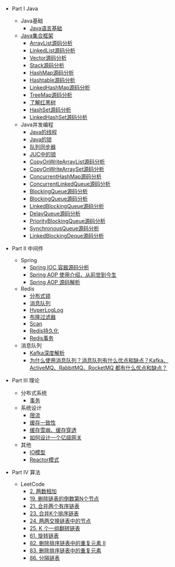 * Part I Java
  * Java基础
    * [Java语言基础](chapter_basic/01_Java_Fundament.md)
  * [Java集合框架](chapter_collection/README.md)
    * [ArrayList源码分析](chapter_collection/01_ArrayList.md)
    * [LinkedList源码分析](chapter_collection/02_LinkedList.md)
    * [Vector源码分析](chapter_collection/03_Vector.md)
    * [Stack源码分析](chapter_collection/04_Stack.md)
    * [HashMap源码分析](chapter_collection/05_HashMap.md)
    * [Hashtable源码分析](chapter_collection/06_Hashtable.md)
    * [LinkedHashMap源码分析](chapter_collection/07_LinkedHashMap.md)
    * [TreeMap源码分析](chapter_collection/08_TreeMap.md)
    * [了解红黑树](chapter_collection/09_Red_Black_Tree.md)
    * [HashSet源码分析](chapter_collection/10_HashSet.md)
    * [LinkedHashSet源码分析](chapter_collection/11_LinkedHashSet.md)
  * Java并发编程
    * [Java的线程](chapter_juc/01_Thread.md)
    * [Java的锁](chapter_juc/02_Lock.md)
    * [队列同步器](chapter_juc/03_JUC_AQS.md)
    * [JUC中的锁](chapter_juc/04_JUC_Lock.md)
    * [CopyOnWriteArrayList源码分析](chapter_juc/05_CopyOnWriteArrayList.md)
    * [CopyOnWriteArraySet源码分析](chapter_juc/06_CopyOnWriteArraySet.md)
    * [ConcurrentHashMap源码分析](chapter_juc/07_ConcurrentHashMap.md)
    * [ConcurrentLinkedQueue源码分析](chapter_juc/08_ConcurrentLinkedQueue.md)
    * [BlockingQueue源码分析](chapter_juc/09_BlockingQueue.md)
    * [BlockingQueue源码分析](chapter_juc/10_ArrayBlockingQueue.md)
    * [LinkedBlockingQueue源码分析](chapter_juc/11_LinkedBlockingQueue.md)
    * [DelayQueue源码分析](chapter_juc/12_DelayQueue.md)
    * [PriorityBlockingQueue源码分析](chapter_juc/13_PriorityBlockingQueue.md)
    * [SynchronousQueue源码分析](chapter_juc/14_SynchronousQueue.md)
    * [LinkedBlockingDeque源码分析](chapter_juc/15_LinkedBlockingDeque.md)

* Part II 中间件
  * Spring
    * [Spring IOC 容器源码分析](chapter_spring/02_Spring_IoC.md)
    * [Spring AOP 使用介绍，从前世到今生](chapter_spring/03_Spring_AOP_Intro.md)
    * [Spring AOP 源码解析](chapter_spring/04_Spring_AOP_Source.md)
  * Redis
    * [分布式锁](chapter_redis/01_Redis_Lock.md)
    * [消息队列](chapter_redis/02_Redis_MQ.md)
    * [HyperLogLog](chapter_redis/03_Redis_HyperLogLog.md)
    * [布隆过滤器](chapter_redis/04_Redis_BloomFilter.md)
    * [Scan](chapter_redis/05_Redis_Scan.md)
    * [Redis持久化](chapter_redis/06_Redis_Persistence.md)
    * [Redis事务](chapter_redis/07_Redis_Tx.md)
  * 消息队列
    * [Kafka深度解析](chapter_mq/01_Kafka.md)
    * [为什么使用消息队列？消息队列有什么优点和缺点？Kafka、ActiveMQ、RabbitMQ、RocketMQ 都有什么优点和缺点？](chapter_mq/xx_Why_MQ.md)

* Part III 理论
  * 分布式系统
    * [事务](chapter_distributed_system/01_Transaction.md)
  * 系统设计
    * [限流](chapter_system_design/01_Rate_Limiter.md)
    * [缓存一致性](chapter_system_design/02_Cache_Consistency.md)
    * [缓存雪崩、缓存穿透](chapter_system_design/02_Cache_Consistency.md)
    * [如何设计一个亿级网关](chapter_system_design/04_Gateway.md)
  * 其他
    * [IO模型](chapter_xx/IO.md)
    * [Reactor模式](chapter_xx/Reactor.md)

* Part IV 算法
  * LeetCode
    * [2. 两数相加](chapter_leetcode/Q2_Add_Two_Numbers.md)
    * [19. 删除链表的倒数第N个节点](chapter_leetcode/Q19_Remove_Nth_Node_From_End_of_List.md)
    * [21. 合并两个有序链表](chapter_leetcode/Q21_Merge_Two_Sorted_Lists.md)
    * [23. 合并K个排序链表](chapter_leetcode/Q23_Merge_k_Sorted_Lists.md)
    * [24. 两两交换链表中的节点](chapter_leetcode/Q24_Swap_Nodes_in_Pairs.md)
    * [25. K 个一组翻转链表](chapter_leetcode/Q25_Reverse_Nodes_in_k_Group.md)
    * [61. 旋转链表](chapter_leetcode/Q61_Rotate_List.md)
    * [82. 删除排序链表中的重复元素 II](chapter_leetcode/Q82_Remove_Duplicates_From_Sorted_List_II.md)
    * [83. 删除排序链表中的重复元素](chapter_leetcode/Q83_Remove_Duplicates_from_Sorted_List.md)
    * [86. 分隔链表](chapter_leetcode/Q86_Partition_List.md)
